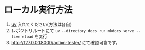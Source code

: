 # ローカル実行方法
1. [uv](https://github.com/astral-sh/uv) 入れてください(方法は各自)
2. レポジトリルートにて `uv --directory docs run mkdocs serve --livereload` を実行
3. http://127.0.0.1:8000/action-tester/ にて確認可能です。
